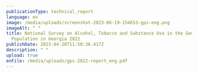 ```yaml
---
publicationType: technical_report
language: en
image: /media/uploads/screenshot-2023-06-19-154653-gps-eng.png
imageAlt: " "
title: National Survey on Alcohol, Tobacco and Substance Use in the General
  Population in Georgia 2022
publishDate: 2023-04-20T11:50:36.417Z
description: " "
upload: true
enFile: /media/uploads/gps-2022-report_eng.pdf
---
```

